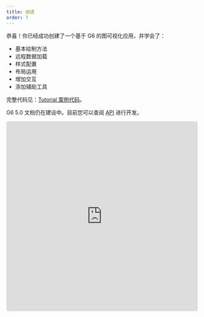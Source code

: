 ```yaml
---
title: 结语
order: 7
---
```


恭喜！你已经成功创建了一个基于 G6 的图可视化应用，并学会了：

- 基本绘制方法
- 远程数据加载
- 样式配置
- 布局运用
- 增加交互
- 添加辅助工具

完整代码见：<a href='https://codesandbox.io/s/g6-v5-tutorial-j67vnm?file=/index.js' target='_blank'>Tutorial 案例代码</a>。

G6 5.0 文档仍在建设中。目前您可以查阅 [API](/apis) 进行开发。

<iframe src="https://codesandbox.io/embed/g6-v5-tutorial-j67vnm?fontsize=14&hidenavigation=1&theme=light"
     style="width:100%; height:500px; border:0; border-radius: 4px; overflow:hidden;"
     title="g6-v5-tutorial"
     allow="accelerometer; ambient-light-sensor; camera; encrypted-media; geolocation; gyroscope; hid; microphone; midi; payment; usb; vr; xr-spatial-tracking"
     sandbox="allow-forms allow-modals allow-popups allow-presentation allow-same-origin allow-scripts"
   ></iframe>
